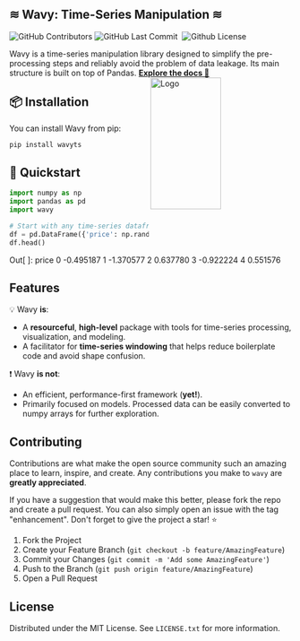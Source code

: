 <!-- Title -->
## ≋ Wavy: Time-Series Manipulation ≋

<p>
<img alt="GitHub Contributors" src="https://img.shields.io/github/contributors/logspace-ai/wavy" />
<img alt="GitHub Last Commit" src="https://img.shields.io/github/last-commit/logspace-ai/wavy" />
<!-- <img alt="GitHub Language Count" src="https://img.shields.io/github/languages/count/logspace-ai/wavy" /> -->
<img alt="" src="https://img.shields.io/github/repo-size/logspace-ai/wavy" />
<!-- <img alt="GitHub Issues" src="https://img.shields.io/github/issues/logspace-ai/wavy" /> -->
<!-- <img alt="GitHub Closed Issues" src="https://img.shields.io/github/issues-closed/logspace-ai/wavy" /> -->
<!-- <img alt="GitHub Pull Requests" src="https://img.shields.io/github/issues-pr/logspace-ai/wavy" /> -->
<!-- <img alt="GitHub Closed Pull Requests" src="https://img.shields.io/github/issues-pr-closed/logspace-ai/wavy" />  -->
<!-- <img alt="GitHub Commit Activity (Year)" src="https://img.shields.io/github/commit-activity/y/logspace-ai/wavy" /> -->
<img alt="Github License" src="https://img.shields.io/github/license/logspace-ai/wavy" />  
</p>


Wavy is a time-series manipulation library designed to simplify the pre-processing steps and reliably avoid the problem of data leakage. Its main structure is built on top of Pandas. <a href="https://logspace-ai.github.io/wavy/"><strong>Explore the docs 📖</strong></a>
    <a href="https://github.com/logspace-ai/wavy">
        <img width="50%" src="https://github.com/logspace-ai/wavy/blob/main/images/logo.png?raw=true" alt="Logo" width="419" height="235" align="right"></a>

  

<!-- PROJECT LOGO -->
<!-- <div align="right">
  <a href="https://github.com/logspace-ai/wavy">
    <img width="49%" src="https://github.com/logspace-ai/wavy/blob/main/images/logo.png?raw=true" alt="Logo" width="419" height="235">
  </a>

</div> -->

<!-- GETTING STARTED -->
## 📦 Installation

You can install Wavy from pip:

```bash
pip install wavyts
```


<!-- GETTING STARTED -->
## 🚀 Quickstart

```python
import numpy as np
import pandas as pd
import wavy

# Start with any time-series dataframe
df = pd.DataFrame({'price': np.random.randn(1000)}, index=range(1000))
df.head()
```

Out[ ]:	
price
0	-0.495187
1	-1.370577
2	0.637780
3	-0.922224
4	0.551576


<!-- Description -->
## Features

💡 Wavy **is**:

- A **resourceful**, **high-level** package with tools for time-series processing, visualization, and modeling.
- A facilitator for **time-series windowing** that helps reduce boilerplate code and avoid shape confusion.

❗ Wavy **is not**:

- An efficient, performance-first framework (**yet!**).
- Primarily focused on models. Processed data can be easily converted to numpy arrays for further exploration.


<!-- CONTRIBUTING -->
## Contributing

Contributions are what make the open source community such an amazing place to learn, inspire, and create. Any contributions you make to `wavy` are **greatly appreciated**.

If you have a suggestion that would make this better, please fork the repo and create a pull request. You can also simply open an issue with the tag "enhancement".
Don't forget to give the project a star! ⭐

1. Fork the Project
2. Create your Feature Branch (`git checkout -b feature/AmazingFeature`)
3. Commit your Changes (`git commit -m 'Add some AmazingFeature'`)
4. Push to the Branch (`git push origin feature/AmazingFeature`)
5. Open a Pull Request


<!-- LICENSE -->
## License

Distributed under the MIT License. See `LICENSE.txt` for more information.


<!-- MARKDOWN LINKS & IMAGES -->
<!-- https://www.markdownguide.org/basic-syntax/#reference-style-links -->
[contributors-shield]: https://img.shields.io/github/contributors/logspace-ai/wavy.svg?style=for-the-badge
[contributors-url]: https://github.com/logspace-ai/wavy/graphs/contributors
[forks-shield]: https://img.shields.io/github/forks/logspace-ai/wavy.svg?style=for-the-badge
[forks-url]: https://github.com/logspace-ai/wavy/network/members
[stars-shield]: https://img.shields.io/github/stars/logspace-ai/wavy.svg?style=for-the-badge
[stars-url]: https://github.com/logspace-ai/wavy/stargazers
[issues-shield]: https://img.shields.io/github/issues/logspace-ai/wavy.svg?style=for-the-badge
[issues-url]: https://github.com/logspace-ai/wavy/issues
[license-shield]: https://img.shields.io/github/license/logspace-ai/wavy.svg?style=for-the-badge
[license-url]: https://github.com/logspace-ai/wavy/blob/main/LICENSE.txt
<!-- [documentation-url]: https://logspace-ai.github.io/wavy/ -->
